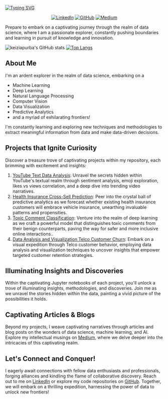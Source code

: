 [![Typing SVG](https://readme-typing-svg.demolab.com/?lines=Welcome+to+Kei's+Data+Odyssey+🎮🪬)](https://git.io/typing-svg)

<div align="center">
  
[![LinkedIn](https://img.shields.io/badge/-LinkedIn-blue?style=flat-square&logo=linkedin&logoColor=white)](https://www.linkedin.com/in/keiziapurba/)
[![GitHub](https://img.shields.io/badge/-GitHub-black?style=flat-square&logo=github&logoColor=white)](https://github.com/keiziapurba)
[![Medium](https://img.shields.io/badge/-Medium-black?style=flat-square&logo=medium&logoColor=white)](https://medium.com/@keiziapurba)
  
</div>

Prepare to embark on a captivating journey through the realm of data science, where I am a passionate explorer, constantly pushing boundaries and learning in pursuit of knowledge and innovation.


![keiziapurba's GitHub stats](https://github-readme-stats.vercel.app/api?username=keiziapurba&hide=issues,contribs&show_icons=true&theme=cobalt)
[![Top Langs](https://github-readme-stats.vercel.app/api/top-langs/?username=keiziapurba&theme=cobalt)](https://github.com/anuraghazra/github-readme-stats)


## About Me

I'm an ardent explorer in the realm of data science, embarking on a 

- Machine Learning
- Deep Learning
- Natural Language Processing
- Computer Vision
- Data Visualization
- Predictive Analytics
- and a myriad of exhilarating frontiers!

I'm constantly learning and exploring new techniques and methodologies to extract meaningful information from data and make data-driven decisions.

## Projects that Ignite Curiosity

Discover a treasure trove of captivating projects within my repository, each brimming with excitement and insights:

1. [YouTube Text Data Analysis](https://github.com/keiziapurba/YouTube-Text-Data-Analysis.git): Unravel the secrets hidden within YouTube's textual realm through sentiment analysis, emoji exploration, likes vs views correlation, and a deep dive into trending video narratives.
2. [Health Insurance Cross-Sell Prediction](https://github.com/keiziapurba/Health-Insurance-Cross-Sell-Prediction.git): Peer into the crystal ball of predictive analytics as we forecast whether existing health insurance customers will embrace vehicle insurance, unearthing invaluable patterns and propensities.
3. [Toxic Comment Classification](https://github.com/keiziapurba/Toxic-Comment-Classification): Venture into the realm of deep learning as we craft a powerful model that distinguishes toxic comments from their benign counterparts, paving the way for safer and more inclusive online interactions..
4. [Data Analysis and Visualization Telco Customer Churn](https://github.com/keiziapurba/Data-Analysis-and-Viz-Telco-Customer-Churn.git): Embark on a visual expedition through Telco customer behavior, employing data analysis and visualization techniques to uncover insights that empower targeted customer retention strategies.

## Illuminating Insights and Discoveries
Within the captivating Jupyter notebooks of each project, you'll unlock a trove of illuminating insights, methodologies, and discoveries. Join me as we unravel the stories hidden within the data, painting a vivid picture of the possibilities it holds.


## Captivating Articles & Blogs
Beyond my projects, I weave captivating narratives through articles and blog posts on the wonders of data science, machine learning, and AI. Explore my intellectual musings on [Medium](https://medium.com/@keiziapurba), where we delve deeper into the intricacies of this captivating realm.


## Let's Connect and Conquer!
I eagerly await connections with fellow data enthusiasts and professionals, forging alliances and kindling the flame of collaborative discovery. Reach out to me on [LinkedIn](https://www.linkedin.com/in/keiziapurba/) or explore my code repositories on [GitHub](https://github.com/keiziapurba). Together, we will embark on a thrilling expedition, harnessing the power of data to unlock new frontiers!
  
</div>
